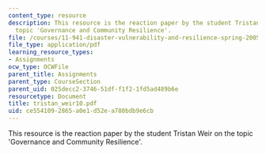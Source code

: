 ```yaml
---
content_type: resource
description: This resource is the reaction paper by the student Tristan Weir on the
  topic 'Governance and Community Resilience'.
file: /courses/11-941-disaster-vulnerability-and-resilience-spring-2005/ce5541092865a0e1d52ea780bdb9e6cb_tristan_weir10.pdf
file_type: application/pdf
learning_resource_types:
- Assignments
ocw_type: OCWFile
parent_title: Assignments
parent_type: CourseSection
parent_uid: 025decc2-3746-51df-f1f2-1fd5ad489b6e
resourcetype: Document
title: tristan_weir10.pdf
uid: ce554109-2865-a0e1-d52e-a780bdb9e6cb
---
```

This resource is the reaction paper by the student Tristan Weir on the topic 'Governance and Community Resilience'.

